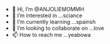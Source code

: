 - 👋 Hi, I’m @ANJOLIEMOMMH
- 👀 I’m interested in ...sciance
- 🌱 I’m currently learning ...spainsh
- 💞️ I’m looking to collaborate on ...love
- 📫 How to reach me ...yeabowa

<!---
ANJOLIEMOMMH/ANJOLIEMOMMH is a ✨ special ✨ repository because its `README.md` (this file) appears on your GitHub profile.
You can click the Preview link to take a look at your changes.
--->
